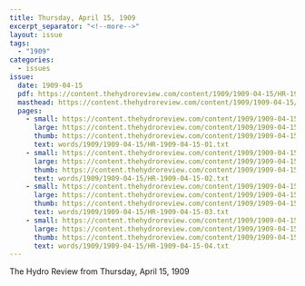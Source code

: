```yaml
---
title: Thursday, April 15, 1909
excerpt_separator: "<!--more-->"
layout: issue
tags:
  - "1909"
categories:
  - issues
issue:
  date: 1909-04-15
  pdf: https://content.thehydroreview.com/content/1909/1909-04-15/HR-1909-04-15.pdf
  masthead: https://content.thehydroreview.com/content/1909/1909-04-15/masthead/HR-1909-04-15.jpg
  pages:
    - small: https://content.thehydroreview.com/content/1909/1909-04-15/small/HR-1909-04-15-01.jpg
      large: https://content.thehydroreview.com/content/1909/1909-04-15/large/HR-1909-04-15-01.jpg
      thumb: https://content.thehydroreview.com/content/1909/1909-04-15/thumbnails/HR-1909-04-15-01.jpg
      text: words/1909/1909-04-15/HR-1909-04-15-01.txt
    - small: https://content.thehydroreview.com/content/1909/1909-04-15/small/HR-1909-04-15-02.jpg
      large: https://content.thehydroreview.com/content/1909/1909-04-15/large/HR-1909-04-15-02.jpg
      thumb: https://content.thehydroreview.com/content/1909/1909-04-15/thumbnails/HR-1909-04-15-02.jpg
      text: words/1909/1909-04-15/HR-1909-04-15-02.txt
    - small: https://content.thehydroreview.com/content/1909/1909-04-15/small/HR-1909-04-15-03.jpg
      large: https://content.thehydroreview.com/content/1909/1909-04-15/large/HR-1909-04-15-03.jpg
      thumb: https://content.thehydroreview.com/content/1909/1909-04-15/thumbnails/HR-1909-04-15-03.jpg
      text: words/1909/1909-04-15/HR-1909-04-15-03.txt
    - small: https://content.thehydroreview.com/content/1909/1909-04-15/small/HR-1909-04-15-04.jpg
      large: https://content.thehydroreview.com/content/1909/1909-04-15/large/HR-1909-04-15-04.jpg
      thumb: https://content.thehydroreview.com/content/1909/1909-04-15/thumbnails/HR-1909-04-15-04.jpg
      text: words/1909/1909-04-15/HR-1909-04-15-04.txt
---
```


The Hydro Review from Thursday, April 15, 1909

<!--more-->

